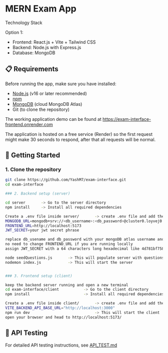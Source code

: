 # MERN Exam App


Technology Stack

Option 1:
- Frontend: React.js + Vite + Tailwind CSS
- Backend: Node.js with Express.js
- Database: MongoDB

## 📋 Requirements

Before running the app, make sure you have installed:

- [Node.js](https://nodejs.org/) (v16 or later recommended)  
- [npm](https://www.npmjs.com/) 
- [MongoDB](https://www.mongodb.com/) (cloud MongoDB Atlas)  
- Git (to clone the repository)

The working application demo can be found at https://exam-interface-frontend.onrender.com

The application is hosted on a free service (Render) so the first request might make 30 seconds to respond, after that all requests will be normal.

## 🚀 Getting Started

### 1. Clone the repository

```bash
git clone https://github.com/YashM7/exam-interface.git
cd exam-interface

### 2. Backend setup (server)

cd server       -> Go to the server directory
npm install     -> Install all required dependencies

Create a .env file inside server/       -> create .env file and add these 3 values
MONGODB_URL=mongodb+srv://<db_username>:<db_password>@cluster0.loyvej0.mongodb.net/?retryWrites=true&w=majority
FRONTEND_URL=http://localhost:5173
JWT_SECRET=your jwt secret phrase

replace db_usename and db_password with your mongoDB atlas username and password
no need to change FRONTEND_URL if you are running locally
assign JWT_SECRET with a 64 characters long hexadecimal like 4d781bf758a399e9d532c987f29c1bfff4123ac2e6907b7293e604e74220f182

node seedQuestions.js       -> This will populate server with questions
nodemon index.js            -> This will start the server


### 3. Frontend setup (client)

keep the backend server running and open a new terminal
cd exam-interface/client           -> Go to the client directory
npm install                        -> Install all required dependencies

Create a .env file inside client/       -> create .env file and add the following value
VITE_BACKEND_API_BASE_URL="http://localhost:3000"
npm run dev                             -> This will start the client
open your browser and head to http://localhost:5173/
```

## 📌 API Testing

For detailed API testing instructions, see [API_TEST.md](./API_TEST.md)